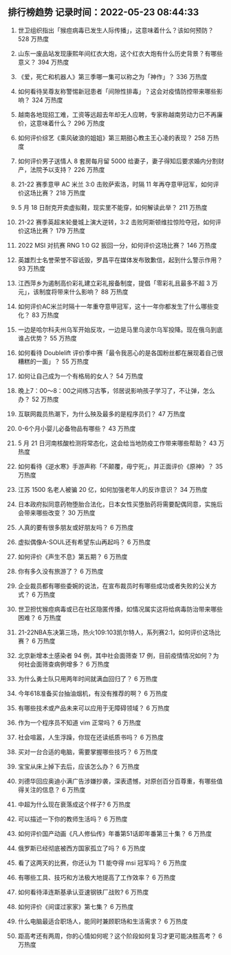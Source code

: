 
## 排行榜趋势 记录时间：2022-05-23 08:44:33
  
  1. 世卫组织指出「猴痘病毒已发生人际传播」，这意味着什么？该如何预防？ 528 万热度
    
  2. 山东一废品站发现康熙年间红衣大炮，这个红衣大炮有什么历史背景？有哪些意义？ 394 万热度
    
  3. 《爱，死亡和机器人》第三季哪一集可以称之为「神作」？ 336 万热度
    
  4. 如何看待吴尊友称警惕新冠患者「间隙性排毒」？这会对疫情防控带来哪些影响？ 324 万热度
    
  5. 越南各地现招工难，工资等远超去年却无人应聘，专家称越南劳动力已不再廉价，这意味着什么？ 296 万热度
    
  6. 如何评价综艺《乘风破浪的姐姐》第三期甜心教主王心凌的表现？ 258 万热度
    
  7. 如何评价男子送情人 8 套房每月留 5000 给妻子，妻子得知后要求婚内分割财产，法院予以支持？ 226 万热度
    
  8. 21-22 赛季意甲 AC 米兰 3:0 击败萨索洛，时隔 11 年再夺意甲冠军，如何评价这场比赛？ 218 万热度
    
  9. 5 月 18 日耐克开卖虚拟鞋，现实里不能穿，如何解读此举？ 211 万热度
    
  10. 21-22 赛季英超末轮曼城上演大逆转，3:2 击败阿斯顿维拉惊险夺冠，如何评价这场比赛？ 179 万热度
    
  11. 2022 MSI 对抗赛 RNG 1:0 G2 扳回一分，如何评价这场比赛？ 146 万热度
    
  12. 英雄烈士名誉荣誉不容诋毁，罗昌平在媒体发布致歉信，起到什么警示作用？ 93 万热度
    
  13. 江西萍乡为遏制高价彩礼建立彩礼报备制度，提倡「零彩礼且最多不超 3 万元」，该制度将带来什么影响？ 88 万热度
    
  14. 如何评价AC米兰时隔十一年重夺意甲冠军，这十一年你都发生了什么哪些变化？ 83 万热度
    
  15. 一边是哈尔科夫州乌军开始反攻，一边是马里乌波尔乌军投降。现在俄乌到底谁占优势？ 55 万热度
    
  16. 如何看待 Doublelift 评价季中赛「最令我恶心的是各国粉丝都在展现着自己很糟糕的一面」？ 55 万热度
    
  17. 如何让自己成为一个有格局的女人？ 54 万热度
    
  18. 晚上7：00～8：00之间练习古筝，邻居说影响孩子学习了，不让弹，怎么办？ 52 万热度
    
  19. 互联网裁员热潮下，为什么殃及最多的是程序员们？ 47 万热度
    
  20. 0-6个月小婴儿必备物品有哪些？ 43 万热度
    
  21. 5 月 21 日河南核酸检测将常态化，这会给当地防疫工作带来哪些帮助？ 43 万热度
    
  22. 如何看待《逆水寒》手游声称「不颠覆，毋宁死」，并正面评价《原神》？ 35 万热度
    
  23. 江苏 1500 名老人被骗 20 亿，如何加强老年人的反诈意识？ 34 万热度
    
  24. 日本政府拟同意药物堕胎合法化，日本女性买堕胎药将需要配偶同意，实施后会带来哪些改变？ 30 万热度
    
  25. 人真的要有很多朋友或好朋友吗？ 6 万热度
    
  26. 虚拟偶像A-SOUL还有希望东山再起吗？ 6 万热度
    
  27. 如何评价《声生不息》第五期？ 6 万热度
    
  28. 你有多久没有旅游了？ 6 万热度
    
  29. 企业裁员都有哪些委婉的说法，在宣布裁员时有哪些成功或者失败的公关方式？ 6 万热度
    
  30. 世卫担忧猴痘病毒或已在社区隐匿传播，如情况属实这将给病毒防治带来哪些困难？ 6 万热度
    
  31. 21-22NBA东决第三场，热火109:103凯尔特人，系列赛2:1，如何评价这场比赛？ 6 万热度
    
  32. 北京新增本土感染者 94 例，其中社会面筛查 17 例，目前疫情情况如何？为何社会面筛查病例增多？ 6 万热度
    
  33. 为什么勇士队只用两年时间就满血回归了？ 6 万热度
    
  34. 今年618准备买台抽油烟机，有没有推荐的啊？ 6 万热度
    
  35. 有哪些技术或产品未来可以应用于无障碍领域？ 6 万热度
    
  36. 作为一个程序员不知道 vim 正常吗？ 6 万热度
    
  37. 社会喧嚣，人生浮躁，你现在还读纸质书吗？ 6 万热度
    
  38. 买对一台合适的电脑，需要掌握哪些技巧？ 6 万热度
    
  39. 宝宝从床上掉下去后，应该怎么办？ 6 万热度
    
  40. 刘德华回应奥迪小满广告涉嫌抄袭，深表遗憾，对原创百分百尊重，有哪些值得关注的信息？ 6 万热度
    
  41. 中超为什么现在衰落成这个样子? 6 万热度
    
  42. 可以描述一下你的教师生活吗？ 6 万热度
    
  43. 如何评价国产动画《凡人修仙传》年番第51话即年番第三十集？ 6 万热度
    
  44. 俄罗斯已经彻底被西方国家孤立了吗？ 6 万热度
    
  45. 看了这两天的比赛，你还认为 T1 能夺得 msi 冠军吗？ 6 万热度
    
  46. 有哪些工具、技巧和方法极大地提高了工作效率？ 6 万热度
    
  47. 如何看待泽连斯基承认亚速钢铁厂战败? 6 万热度
    
  48. 如何评价《间谍过家家》第七集？ 6 万热度
    
  49. 什么电脑最适合职场人，能同时兼顾职场和生活需求？ 6 万热度
    
  50. 距高考还有两周，你的心情如何呢？这个阶段如何复习才更可能决胜高考？ 6 万热度
    